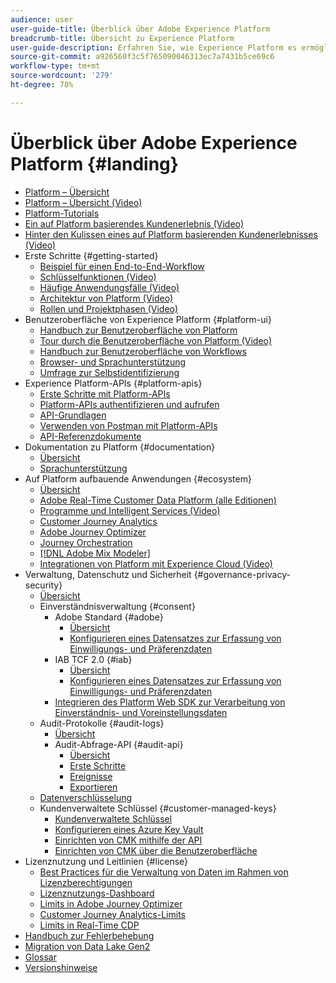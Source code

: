 ```yaml
---
audience: user
user-guide-title: Überblick über Adobe Experience Platform
breadcrumb-title: Übersicht zu Experience Platform
user-guide-description: Erfahren Sie, wie Experience Platform es ermöglicht, Ihren Kunden mit Handbüchern, Dokumentationen und Tutorials in Echtzeit personalisierte Erlebnisse bereitzustellen.
source-git-commit: a926560f3c5f765090046313ec7a7431b5ce69c6
workflow-type: tm+mt
source-wordcount: '279'
ht-degree: 78%

---
```



# Überblick über Adobe Experience Platform {#landing}

* [Platform – Übersicht](home.md)
* [Platform – Übersicht (Video)](video/platform-overview.md)
* [Platform-Tutorials](https://experienceleague.adobe.com/docs/platform-learn/tutorials/overview.html?lang=de)
* [Ein auf Platform basierendes Kundenerlebnis (Video)](video/customer-experience.md)
* [Hinter den Kulissen eines auf Platform basierenden Kundenerlebnisses (Video)](video/customer-experience-bts.md)
* Erste Schritte {#getting-started}
   * [Beispiel für einen End-to-End-Workflow](end-to-end-tutorial.md)
   * [Schlüsselfunktionen (Video)](video/key-capabilities.md)
   * [Häufige Anwendungsfälle (Video)](video/platform-use-cases.md)
   * [Architektur von Platform (Video)](video/platform-architecture.md)
   * [Rollen und Projektphasen (Video)](video/roles-project-phases.md)
* Benutzeroberfläche von Experience Platform {#platform-ui}
   * [Handbuch zur Benutzeroberfläche von Platform](ui-guide.md)
   * [Tour durch die Benutzeroberfläche von Platform (Video)](video/platform-ui.md)
   * [Handbuch zur Benutzeroberfläche von Workflows](workflows.md)
   * [Browser- und Sprachunterstützung](browser-language-support.md)
   * [Umfrage zur Selbstidentifizierung](self-identification.md)
* Experience Platform-APIs {#platform-apis}
   * [Erste Schritte mit Platform-APIs](api-guide.md)
   * [Platform-APIs authentifizieren und aufrufen](api-authentication.md)
   * [API-Grundlagen](api-fundamentals.md)
   * [Verwenden von Postman mit Platform-APIs](postman.md)
   * [API-Referenzdokumente](https://www.adobe.com/go/platform-api-reference-en)
* Dokumentation zu Platform {#documentation}
   * [Übersicht](documentation/overview.md)
   * [Sprachunterstützung](documentation/language-support.md)
* Auf Platform aufbauende Anwendungen {#ecosystem}
   * [Übersicht](application-services.md)
   * [Adobe Real-Time Customer Data Platform (alle Editionen)](https://experienceleague.adobe.com/docs/real-time-customer-data-platform.html?lang=de)
   * [Programme und Intelligent Services (Video)](video/application-intelligent-services.md)
   * [Customer Journey Analytics](https://experienceleague.adobe.com/docs/customer-journey-analytics.html?lang=de)
   * [Adobe Journey Optimizer](https://experienceleague.adobe.com/docs/journey-optimizer.html?lang=de)
   * [Journey Orchestration](https://experienceleague.adobe.com/docs/journey-orchestration.html?lang=de)
   * [[!DNL Adobe Mix Modeler]](https://experienceleague.adobe.com/docs/mix-modeler.html)
   * [Integrationen von Platform mit Experience Cloud (Video)](video/experience-cloud-integrations.md)
* Verwaltung, Datenschutz und Sicherheit {#governance-privacy-security}
   * [Übersicht](./governance-privacy-security/overview.md)
   * Einverständnisverwaltung {#consent}
      * Adobe Standard {#adobe}
         * [Übersicht](./governance-privacy-security/consent/adobe/overview.md)
         * [Konfigurieren eines Datensatzes zur Erfassung von Einwilligungs- und Präferenzdaten](./governance-privacy-security/consent/adobe/dataset.md)
      * IAB TCF 2.0 {#iab}
         * [Übersicht](./governance-privacy-security/consent/iab/overview.md)
         * [Konfigurieren eines Datensatzes zur Erfassung von Einwilligungs- und Präferenzdaten](./governance-privacy-security/consent/iab/dataset.md)
      * [Integrieren des Platform Web SDK zur Verarbeitung von Einverständnis- und Voreinstellungsdaten](./governance-privacy-security/consent/sdk.md)
   * Audit-Protokolle {#audit-logs}
      * [Übersicht](./governance-privacy-security/audit-logs/overview.md)
      * Audit-Abfrage-API {#audit-api}
         * [Übersicht](./governance-privacy-security/audit-logs/api/overview.md)
         * [Erste Schritte](./governance-privacy-security/audit-logs/api/getting-started.md)
         * [Ereignisse](./governance-privacy-security/audit-logs/api/events.md)
         * [Exportieren](./governance-privacy-security/audit-logs/api/export.md)
   * [Datenverschlüsselung](./governance-privacy-security/encryption.md)
   * Kundenverwaltete Schlüssel {#customer-managed-keys}
      * [Kundenverwaltete Schlüssel](./governance-privacy-security/customer-managed-keys/overview.md)
      * [Konfigurieren eines Azure Key Vault](./governance-privacy-security/customer-managed-keys/azure-key-vault-config.md)
      * [Einrichten von CMK mithilfe der API](./governance-privacy-security/customer-managed-keys/api-set-up.md)
      * [Einrichten von CMK über die Benutzeroberfläche](./governance-privacy-security/customer-managed-keys/ui-set-up.md)
* Lizenznutzung und Leitlinien {#license}
   * [Best Practices für die Verwaltung von Daten im Rahmen von Lizenzberechtigungen](./license-usage-and-guardrails/data-management-best-practices.md)
   * [Lizenznutzungs-Dashboard](./license-usage-and-guardrails/license-usage-dashboard.md)
   * [Limits in Adobe Journey Optimizer](https://experienceleague.adobe.com/docs/journey-optimizer/using/get-started/guardrails.html)
   * [Customer Journey Analytics-Limits](https://experienceleague.adobe.com/docs/analytics-platform/using/cja-admin/guardrails.html)
   * [Limits in Real-Time CDP](https://experienceleague.adobe.com/docs/experience-platform/rtcdp/guardrails/overview.html)
* [Handbuch zur Fehlerbehebung](troubleshooting.md)
* [Migration von Data Lake Gen2](adls2-gen2-migration.md)
* [Glossar](glossary.md)
* [Versionshinweise](https://experienceleague.adobe.com/de/docs/experience-platform/release-notes/latest)

